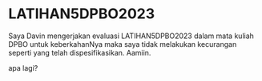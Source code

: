 # LATIHAN5DPBO2023

Saya Davin mengerjakan evaluasi LATIHAN5DPBO2023 dalam mata kuliah DPBO untuk keberkahanNya maka saya tidak melakukan kecurangan seperti yang telah dispesifikasikan. Aamiin.

apa lagi?
